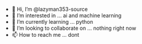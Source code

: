 - 👋 Hi, I’m @lazyman353-source
- 👀 I’m interested in ... ai and machine learning
- 🌱 I’m currently learning ... python
- 💞️ I’m looking to collaborate on ... nothing right now
- 📫 How to reach me ... dont

<!---
lazyman353-source/lazyman353-source is a ✨ special ✨ repository because its `README.md` (this file) appears on your GitHub profile.
You can click the Preview link to take a look at your changes.
--->
